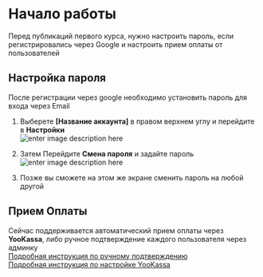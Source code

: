 # Начало работы
Перед публикаций первого курса, нужно настроить пароль, если регистрировались через Google и настроить прием оплаты от пользователей

## Настройка пароля
 
 После регистрации через google необходимо установить пароль для входа через Email
 
1. Выберете **[Название аккаунта]** в правом верхнем углу и перейдите в **Настройки** \
 ![enter image description here](https://storage.yandexcloud.net/kampus-help/account_arrow.png)
 
2. Затем Перейдите **Смена пароля** и задайте пароль
 ![enter image description here](https://storage.yandexcloud.net/kampus-help/set-password.png)

3. Позже вы сможете на этом же экране сменить пароль на любой другой
## Прием Оплаты
Сейчас поддерживается автоматический прием оплаты через **YooKassa**, либо ручное подтверждение каждого пользователя через админку \
[Подробная инструкция по ручному подтверждению](confirm) \
[Подробная инструкция по настройке YooKassa](confirm)
